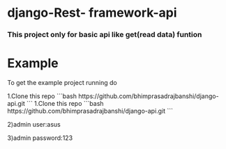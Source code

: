 # django-Rest- framework-api
<h3>This project only for basic api like get(read data) funtion</h3>

# Example
<p>To get the example project running do</p>
1.Clone this repo
```bash
  https://github.com/bhimprasadrajbanshi/django-api.git
```
1.Clone this repo
```bash
  https://github.com/bhimprasadrajbanshi/django-api.git
```
<p>2)admin user:asus</p>
<p>3)admin password:123</p>


